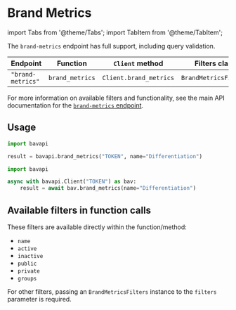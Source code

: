 # Brand Metrics

import Tabs from '@theme/Tabs';
import TabItem from '@theme/TabItem';

The `brand-metrics` endpoint has full support, including query validation.

| Endpoint          | Function        | `Client` method        | Filters class         |
| ----------------- | --------------- | ---------------------- | --------------------- |
| `"brand-metrics"` | `brand_metrics` | `Client.brand_metrics` | `BrandMetricsFilters` |

For more information on available filters and functionality, see the main API documentation for the [`brand-metrics` endpoint](/core-resources/audiences.md).

## Usage

<Tabs>
  <TabItem value="sync" label="Sync" default>

```py title="Using top-level functions"
import bavapi

result = bavapi.brand_metrics("TOKEN", name="Differentiation")
```

  </TabItem>
  <TabItem value="async" label="Async">

```py title="Using Client asynchronously"
import bavapi

async with bavapi.Client("TOKEN") as bav:
    result = await bav.brand_metrics(name="Differentiation")
```

  </TabItem>
</Tabs>

## Available filters in function calls

These filters are available directly within the function/method:

- `name`
- `active`
- `inactive`
- `public`
- `private`
- `groups`

For other filters, passing an `BrandMetricsFilters` instance to the `filters` parameter is required.
